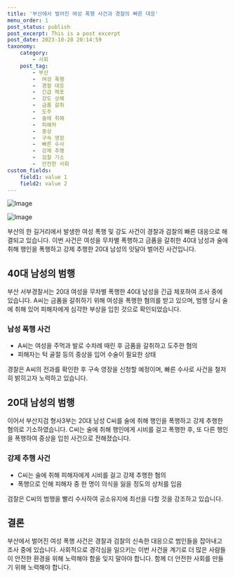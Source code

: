 ```yaml
---
title: '부산에서 벌어진 여성 폭행 사건과 경찰의 빠른 대응'
menu_order: 1
post_status: publish
post_excerpt: This is a post excerpt
post_date: 2023-10-20 20:14:59
taxonomy:
    category:
        - 사회
    post_tag:
        - 부산
        -  여성 폭행
        -  경찰 대응
        -  긴급 체포
        -  강도 상해
        -  금품 갈취
        -  도주
        -  술에 취해
        -  피해자
        -  중상
        -  구속 영장
        -  빠른 수사
        -  강제 추행
        -  검찰 기소
        -  안전한 사회
custom_fields:
    field1: value 1
    field2: value 2
---
```


![Image](https://imgnews.pstatic.net/image/021/2024/02/06/0002620156_001_20240206191601053.jpg?type=w647)

![Image](https://imgnews.pstatic.net/image/021/2024/02/06/0002620156_002_20240206191601066.jpg?type=w647)


부산의 한 길거리에서 발생한 여성 폭행 및 강도 사건이 경찰과 검찰의 빠른 대응으로 해결되고 있습니다. 이번 사건은 여성을 무차별 폭행하고 금품을 갈취한 40대 남성과 술에 취해 행인을 폭행하고 강제 추행한 20대 남성의 잇달아 벌어진 사건입니다. 

## 40대 남성의 범행
부산 서부경찰서는 20대 여성을 무차별 폭행한 40대 남성을 긴급 체포하여 조사 중에 있습니다. A씨는 금품을 갈취하기 위해 여성을 폭행한 혐의를 받고 있으며, 범행 당시 술에 취해 있어 피해자에게 심각한 부상을 입힌 것으로 확인되었습니다.

### 남성 폭행 사건
- A씨는 여성을 주먹과 발로 수차례 때린 후 금품을 갈취하고 도주한 혐의
- 피해자는 턱 골절 등의 중상을 입어 수술이 필요한 상태

경찰은 A씨의 전과를 확인한 후 구속 영장을 신청할 예정이며, 빠른 수사로 사건을 철저히 밝히고자 노력하고 있습니다.

## 20대 남성의 범행
이어서 부산지검 형사3부는 20대 남성 C씨를 술에 취해 행인을 폭행하고 강제 추행한 혐의로 기소하였습니다. C씨는 술에 취해 행인에게 시비를 걸고 폭행한 후, 또 다른 행인을 폭행하여 중상을 입힌 사건으로 전해졌습니다.

### 강제 추행 사건
- C씨는 술에 취해 피해자에게 시비를 걸고 강제 추행한 혐의
- 폭행으로 인해 피해자 중 한 명이 의식을 잃을 정도의 상처를 입음

검찰은 C씨의 범행을 빨리 수사하여 공소유지에 최선을 다할 것을 강조하고 있습니다.

## 결론
부산에서 벌어진 여성 폭행 사건은 경찰과 검찰의 신속한 대응으로 범인들을 잡아내고 조사 중에 있습니다. 사회적으로 경각심을 일으키는 이번 사건을 계기로 더 많은 사람들이 안전한 환경을 위해 노력해야 함을 잊지 말아야 합니다. 함께 더 안전한 사회를 만들기 위해 노력해야 합니다.
